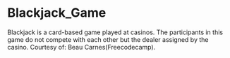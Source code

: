 # Blackjack_Game
Blackjack is a card-based game played at casinos. 
The participants in this game do not compete with each other but the dealer assigned by the casino. 
Courtesy of: Beau Carnes(Freecodecamp).
